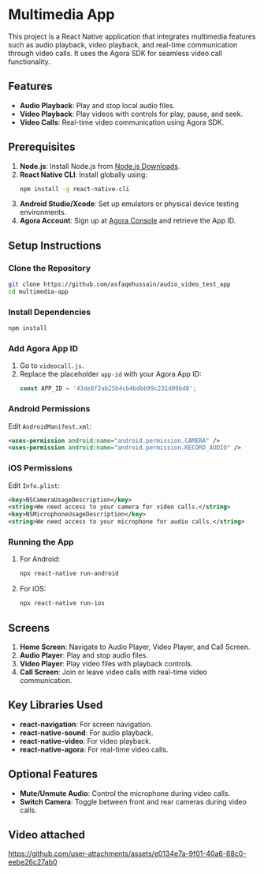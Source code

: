 
# Multimedia App

This project is a React Native application that integrates multimedia features such as audio playback, video playback, and real-time communication through video calls. It uses the Agora SDK for seamless video call functionality.

## Features

- **Audio Playback**: Play and stop local audio files.
- **Video Playback**: Play videos with controls for play, pause, and seek.
- **Video Calls**: Real-time video communication using Agora SDK.

## Prerequisites

1. **Node.js**: Install Node.js from [Node.js Downloads](https://nodejs.org/).
2. **React Native CLI**: Install globally using:
   ```bash
   npm install -g react-native-cli
   ```
3. **Android Studio/Xcode**: Set up emulators or physical device testing environments.
4. **Agora Account**: Sign up at [Agora Console](https://console.agora.io/) and retrieve the App ID.

## Setup Instructions

### Clone the Repository
```bash
git clone https://github.com/asfaqehussain/audio_video_test_app
cd multimedia-app
```

### Install Dependencies
```bash
npm install
```

### Add Agora App ID
1. Go to `videocall.js`.
2. Replace the placeholder `app-id` with your Agora App ID:
   ```javascript
   const APP_ID = '43de8f2ab25b4cb4bdbb99c231d09bd8';
   ```

### Android Permissions
Edit `AndroidManifest.xml`:
```xml
<uses-permission android:name="android.permission.CAMERA" />
<uses-permission android:name="android.permission.RECORD_AUDIO" />
```

### iOS Permissions
Edit `Info.plist`:
```xml
<key>NSCameraUsageDescription</key>
<string>We need access to your camera for video calls.</string>
<key>NSMicrophoneUsageDescription</key>
<string>We need access to your microphone for audio calls.</string>
```

### Running the App
1. For Android:
   ```bash
   npx react-native run-android
   ```
2. For iOS:
   ```bash
   npx react-native run-ios
   ```

## Screens

1. **Home Screen**: Navigate to Audio Player, Video Player, and Call Screen.
2. **Audio Player**: Play and stop audio files.
3. **Video Player**: Play video files with playback controls.
4. **Call Screen**: Join or leave video calls with real-time video communication.

## Key Libraries Used

- **react-navigation**: For screen navigation.
- **react-native-sound**: For audio playback.
- **react-native-video**: For video playback.
- **react-native-agora**: For real-time video calls.

## Optional Features

- **Mute/Unmute Audio**: Control the microphone during video calls.
- **Switch Camera**: Toggle between front and rear cameras during video calls.

## Video attached 
https://github.com/user-attachments/assets/e0134e7a-9f01-40a6-88c0-eebe26c27ab0

